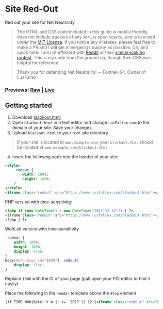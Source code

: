 # Site Red-Out
Red out your site for Net Neutrality.

> The HTML and CSS code included in this guide is mobile friendly, does not include trackers of any sort, is open source, and is licensed under the [MIT License](license.md). If you notice any mistakes, please feel free to make a PR and I will get it merged as quickly as possible. Oh, and quick note: I am not affiliated with [Reddit](https://www.reddit.com) or their [similar-looking protest](https://www.reddit.com/r/FFTFCSSTEST/). This is my code from the ground up, though their CSS was helpful for reference.
>
> Thank you for defending Net Neutrality! -- Foxtrek_64, Owner of LuzFaltex

### Previews: [Raw](https://www.luzfaltex.com/blackout.html) | [Live](https://www.luzfaltex.com)

## Getting started
1. Download [blackout.html](blackout.html)
2. Open `blackout.html` in a text editor and change `LuzFaltex.com` to the domain of your site. Save your changes
3. Upload `blackout.html` to your root site directory

> If your site is located at `www.example.com`, your `blackout.html` should be located at `www.example.com/blackout.html`

4. Insert the following code into the header of your site:

```html
<style>
    .redout {
        width: 100%;
        height: 100%;
    }
</style>
<iframe class="redout" src="https://www.luzfaltex.com/blackout.html"></iframe>
```

PHP version with time-sensitivity:
```php
<?php if (new DateTime() > new DateTime("2017-12-12")) { ?>
<iframe class="redout" src="https://www.luzfaltex.com/blackout.html"></iframe>
<?php } ?>
```

WoltLab version with time-sensitivity
```css
.redout {
	width: 100%;
	height: 100%;
	display: none;
}
body[data-page-id="1000"] .redout{
	display: flex;
}
```
Replace `1000` with the ID of your page (pull open your F12 editor to find it easily)

Place the following in the `header` template above the `#top` element
```html
{if TIME_NOW|date:'Y m j' >= '2017 12 12'}<iframe class="redout" src="https://www.luzfaltex.com/blackout.html"></iframe>{/if}
```
